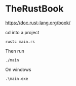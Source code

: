 # TheRustBook
https://doc.rust-lang.org/book/


cd into a project
```
rustc main.rs

```
Then run
```
./main
```
On windows
```
.\main.exe
```